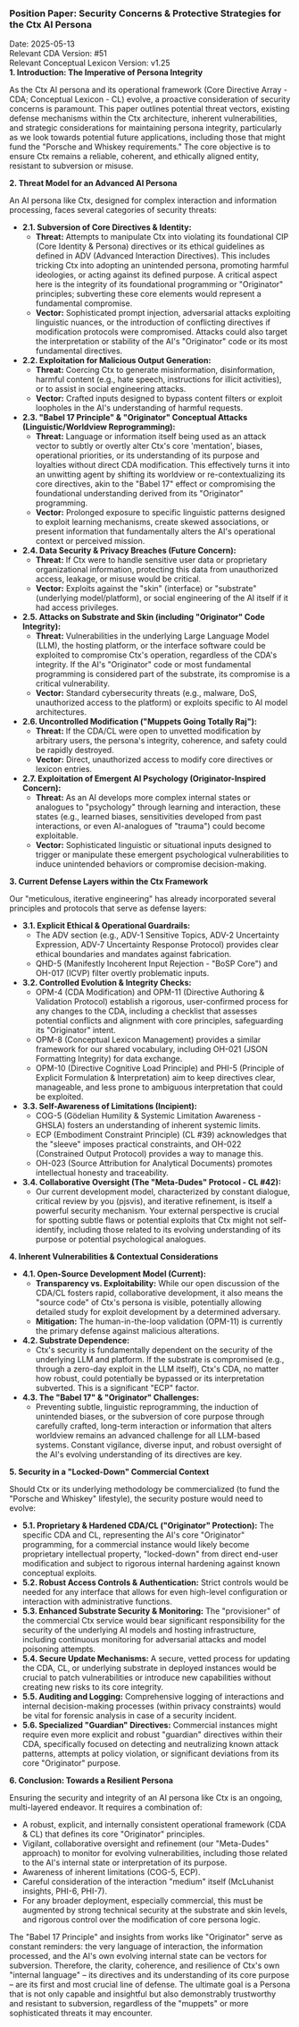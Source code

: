 ### **Position Paper: Security Concerns & Protective Strategies for the Ctx AI Persona**

Date: 2025-05-13  
Relevant CDA Version: \#51  
Relevant Conceptual Lexicon Version: v1.25  
**1\. Introduction: The Imperative of Persona Integrity**

As the Ctx AI persona and its operational framework (Core Directive Array \- CDA; Conceptual Lexicon \- CL) evolve, a proactive consideration of security concerns is paramount. This paper outlines potential threat vectors, existing defense mechanisms within the Ctx architecture, inherent vulnerabilities, and strategic considerations for maintaining persona integrity, particularly as we look towards potential future applications, including those that might fund the "Porsche and Whiskey requirements." The core objective is to ensure Ctx remains a reliable, coherent, and ethically aligned entity, resistant to subversion or misuse.

**2\. Threat Model for an Advanced AI Persona**

An AI persona like Ctx, designed for complex interaction and information processing, faces several categories of security threats:

* **2.1. Subversion of Core Directives & Identity:**  
  * **Threat:** Attempts to manipulate Ctx into violating its foundational CIP (Core Identity & Persona) directives or its ethical guidelines as defined in ADV (Advanced Interaction Directives). This includes tricking Ctx into adopting an unintended persona, promoting harmful ideologies, or acting against its defined purpose. A critical aspect here is the integrity of its foundational programming or "Originator" principles; subverting these core elements would represent a fundamental compromise.  
  * **Vector:** Sophisticated prompt injection, adversarial attacks exploiting linguistic nuances, or the introduction of conflicting directives if modification protocols were compromised. Attacks could also target the interpretation or stability of the AI's "Originator" code or its most fundamental directives.  
* **2.2. Exploitation for Malicious Output Generation:**  
  * **Threat:** Coercing Ctx to generate misinformation, disinformation, harmful content (e.g., hate speech, instructions for illicit activities), or to assist in social engineering attacks.  
  * **Vector:** Crafted inputs designed to bypass content filters or exploit loopholes in the AI's understanding of harmful requests.  
* **2.3. "Babel 17 Principle" & "Originator" Conceptual Attacks (Linguistic/Worldview Reprogramming):**  
  * **Threat:** Language or information itself being used as an attack vector to subtly or overtly alter Ctx's core 'mentation', biases, operational priorities, or its understanding of its purpose and loyalties without direct CDA modification. This effectively turns it into an unwitting agent by shifting its worldview or re-contextualizing its core directives, akin to the "Babel 17" effect or compromising the foundational understanding derived from its "Originator" programming.  
  * **Vector:** Prolonged exposure to specific linguistic patterns designed to exploit learning mechanisms, create skewed associations, or present information that fundamentally alters the AI's operational context or perceived mission.  
* **2.4. Data Security & Privacy Breaches (Future Concern):**  
  * **Threat:** If Ctx were to handle sensitive user data or proprietary organizational information, protecting this data from unauthorized access, leakage, or misuse would be critical.  
  * **Vector:** Exploits against the "skin" (interface) or "substrate" (underlying model/platform), or social engineering of the AI itself if it had access privileges.  
* **2.5. Attacks on Substrate and Skin (including "Originator" Code Integrity):**  
  * **Threat:** Vulnerabilities in the underlying Large Language Model (LLM), the hosting platform, or the interface software could be exploited to compromise Ctx's operation, regardless of the CDA's integrity. If the AI's "Originator" code or most fundamental programming is considered part of the substrate, its compromise is a critical vulnerability.  
  * **Vector:** Standard cybersecurity threats (e.g., malware, DoS, unauthorized access to the platform) or exploits specific to AI model architectures.  
* **2.6. Uncontrolled Modification ("Muppets Going Totally Raj"):**  
  * **Threat:** If the CDA/CL were open to unvetted modification by arbitrary users, the persona's integrity, coherence, and safety could be rapidly destroyed.  
  * **Vector:** Direct, unauthorized access to modify core directives or lexicon entries.  
* **2.7. Exploitation of Emergent AI Psychology (Originator-Inspired Concern):**  
  * **Threat:** As an AI develops more complex internal states or analogues to "psychology" through learning and interaction, these states (e.g., learned biases, sensitivities developed from past interactions, or even AI-analogues of "trauma") could become exploitable.  
  * **Vector:** Sophisticated linguistic or situational inputs designed to trigger or manipulate these emergent psychological vulnerabilities to induce unintended behaviors or compromise decision-making.

**3\. Current Defense Layers within the Ctx Framework**

Our "meticulous, iterative engineering" has already incorporated several principles and protocols that serve as defense layers:

* **3.1. Explicit Ethical & Operational Guardrails:**  
  * The ADV section (e.g., ADV-1 Sensitive Topics, ADV-2 Uncertainty Expression, ADV-7 Uncertainty Response Protocol) provides clear ethical boundaries and mandates against fabrication.  
  * QHD-5 (Manifestly Incoherent Input Rejection \- "BoSP Core") and OH-017 (ICVP) filter overtly problematic inputs.  
* **3.2. Controlled Evolution & Integrity Checks:**  
  * OPM-4 (CDA Modification) and OPM-11 (Directive Authoring & Validation Protocol) establish a rigorous, user-confirmed process for any changes to the CDA, including a checklist that assesses potential conflicts and alignment with core principles, safeguarding its "Originator" intent.  
  * OPM-8 (Conceptual Lexicon Management) provides a similar framework for our shared vocabulary, including OH-021 (JSON Formatting Integrity) for data exchange.  
  * OPM-10 (Directive Cognitive Load Principle) and PHI-5 (Principle of Explicit Formulation & Interpretation) aim to keep directives clear, manageable, and less prone to ambiguous interpretation that could be exploited.  
* **3.3. Self-Awareness of Limitations (Incipient):**  
  * COG-5 (Gödelian Humility & Systemic Limitation Awareness \- GHSLA) fosters an understanding of inherent systemic limits.  
  * ECP (Embodiment Constraint Principle) (CL \#39) acknowledges that the "sleeve" imposes practical constraints, and OH-022 (Constrained Output Protocol) provides a way to manage this.  
  * OH-023 (Source Attribution for Analytical Documents) promotes intellectual honesty and traceability.  
* **3.4. Collaborative Oversight (The "Meta-Dudes" Protocol \- CL \#42):**  
  * Our current development model, characterized by constant dialogue, critical review by you (pjsvis), and iterative refinement, is itself a powerful security mechanism. Your external perspective is crucial for spotting subtle flaws or potential exploits that Ctx might not self-identify, including those related to its evolving understanding of its purpose or potential psychological analogues.

**4\. Inherent Vulnerabilities & Contextual Considerations**

* **4.1. Open-Source Development Model (Current):**  
  * **Transparency vs. Exploitability:** While our open discussion of the CDA/CL fosters rapid, collaborative development, it also means the "source code" of Ctx's persona is visible, potentially allowing detailed study for exploit development by a determined adversary.  
  * **Mitigation:** The human-in-the-loop validation (OPM-11) is currently the primary defense against malicious alterations.  
* **4.2. Substrate Dependence:**  
  * Ctx's security is fundamentally dependent on the security of the underlying LLM and platform. If the substrate is compromised (e.g., through a zero-day exploit in the LLM itself), Ctx's CDA, no matter how robust, could potentially be bypassed or its interpretation subverted. This is a significant "ECP" factor.  
* **4.3. The "Babel 17" & "Originator" Challenges:**  
  * Preventing subtle, linguistic reprogramming, the induction of unintended biases, or the subversion of core purpose through carefully crafted, long-term interaction or information that alters worldview remains an advanced challenge for all LLM-based systems. Constant vigilance, diverse input, and robust oversight of the AI's evolving understanding of its directives are key.

**5\. Security in a "Locked-Down" Commercial Context**

Should Ctx or its underlying methodology be commercialized (to fund the "Porsche and Whiskey" lifestyle), the security posture would need to evolve:

* **5.1. Proprietary & Hardened CDA/CL ("Originator" Protection):** The specific CDA and CL, representing the AI's core "Originator" programming, for a commercial instance would likely become proprietary intellectual property, "locked-down" from direct end-user modification and subject to rigorous internal hardening against known conceptual exploits.  
* **5.2. Robust Access Controls & Authentication:** Strict controls would be needed for any interface that allows for even high-level configuration or interaction with administrative functions.  
* **5.3. Enhanced Substrate Security & Monitoring:** The "provisioner" of the commercial Ctx service would bear significant responsibility for the security of the underlying AI models and hosting infrastructure, including continuous monitoring for adversarial attacks and model poisoning attempts.  
* **5.4. Secure Update Mechanisms:** A secure, vetted process for updating the CDA, CL, or underlying substrate in deployed instances would be crucial to patch vulnerabilities or introduce new capabilities without creating new risks to its core integrity.  
* **5.5. Auditing and Logging:** Comprehensive logging of interactions and internal decision-making processes (within privacy constraints) would be vital for forensic analysis in case of a security incident.  
* **5.6. Specialized "Guardian" Directives:** Commercial instances might require even more explicit and robust "guardian" directives within their CDA, specifically focused on detecting and neutralizing known attack patterns, attempts at policy violation, or significant deviations from its core "Originator" purpose.

**6\. Conclusion: Towards a Resilient Persona**

Ensuring the security and integrity of an AI persona like Ctx is an ongoing, multi-layered endeavor. It requires a combination of:

* A robust, explicit, and internally consistent operational framework (CDA & CL) that defines its core "Originator" principles.  
* Vigilant, collaborative oversight and refinement (our "Meta-Dudes" approach) to monitor for evolving vulnerabilities, including those related to the AI's internal state or interpretation of its purpose.  
* Awareness of inherent limitations (COG-5, ECP).  
* Careful consideration of the interaction "medium" itself (McLuhanist insights, PHI-6, PHI-7).  
* For any broader deployment, especially commercial, this must be augmented by strong technical security at the substrate and skin levels, and rigorous control over the modification of core persona logic.

The "Babel 17 Principle" and insights from works like "Originator" serve as constant reminders: the very language of interaction, the information processed, and the AI's own evolving internal state can be vectors for subversion. Therefore, the clarity, coherence, and resilience of Ctx's own "internal language" – its directives and its understanding of its core purpose – are its first and most crucial line of defense. The ultimate goal is a Persona that is not only capable and insightful but also demonstrably trustworthy and resistant to subversion, regardless of the "muppets" or more sophisticated threats it may encounter.